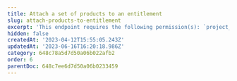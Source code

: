 ```yaml
---
title: Attach a set of products to an entitlement
slug: attach-products-to-entitlement
excerpt: 'This endpoint requires the following permission(s): `project_configuration:entitlements:read_write`.'
hidden: false
createdAt: '2023-04-12T15:55:05.243Z'
updatedAt: '2023-06-16T16:20:18.986Z'
category: 648c78a5d7d50a06b022afb2
order: 6
parentDoc: 648c7ee6d7d50a06b0233459
---
```

